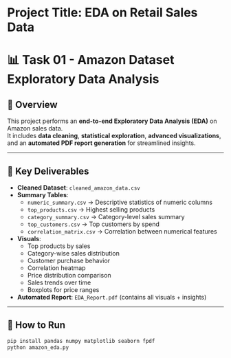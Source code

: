 # Project Title: EDA on Retail Sales Data
# 📊 Task 01 - Amazon Dataset Exploratory Data Analysis

## 📌 Overview
This project performs an **end-to-end Exploratory Data Analysis (EDA)** on Amazon sales data.  
It includes **data cleaning**, **statistical exploration**, **advanced visualizations**, and an **automated PDF report generation** for streamlined insights.

---

## 📂 Key Deliverables
- **Cleaned Dataset**: `cleaned_amazon_data.csv`
- **Summary Tables**:
  - `numeric_summary.csv` → Descriptive statistics of numeric columns
  - `top_products.csv` → Highest selling products
  - `category_summary.csv` → Category-level sales summary
  - `top_customers.csv` → Top customers by spend
  - `correlation_matrix.csv` → Correlation between numerical features
- **Visuals**:
  - Top products by sales
  - Category-wise sales distribution
  - Customer purchase behavior
  - Correlation heatmap
  - Price distribution comparison
  - Sales trends over time
  - Boxplots for price ranges
- **Automated Report**: `EDA_Report.pdf` (contains all visuals + insights)

---

## 🚀 How to Run
```bash
pip install pandas numpy matplotlib seaborn fpdf
python amazon_eda.py
